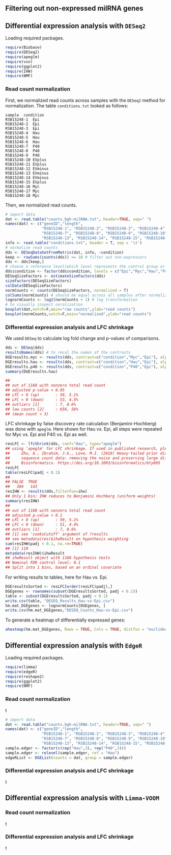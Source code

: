 ## Filtering out non-expressed milRNA genes

## Differential expression analysis with `DESeq2`
Loading required packages. 
```R
require(Biobase)
require(DESeq2)
require(apeglm)
require(vsn)
require(ggplot2)
require(IHW)
require(NMF)
```
### Read count normalization
First, we normalized read counts across samples with the `DESeq2` method for normalization. The table `conditions.txt` looked as follows:
```
sample  condition
RSB15248-1	Epi
RSB15248-2	Epi
RSB15248-3	Epi
RSB15248-4	Hau
RSB15248-5	Hau
RSB15248-6	Hau
RSB15248-7	P40
RSB15248-8	P40
RSB15248-9	P40
RSB15248-10	EVplus
RSB15248-11	EVplus
RSB15248-12	EVminus
RSB15248-13	EVminus
RSB15248-14	EVminus
RSB15248-15	EVplus
RSB15248-16	Myc
RSB15248-17	Myc
RSB15248-18	Myc
```
Then, we normalized read counts.
```R
# import data
dat <- read.table("counts.bgh-milRNA.txt", header=TRUE, sep=" ")
names(dat) <- c("geneID","length",
                "RSB15248-1", "RSB15248-2", "RSB15248-3", "RSB15248-4", "RSB15248-5", "RSB15248-6",
                "RSB15248-7", "RSB15248-8", "RSB15248-9", "RSB15248-10", "RSB15248-11", "RSB15248-12",
                "RSB15248-13", "RSB15248-14", "RSB15248-15", "RSB15248-16", "RSB15248-17", "RSB15248-18")
info <- read.table("conditions.txt", header = T, sep = '\t')
# normalize read counts
dds <- DESeqDataSetFromMatrix(dat, info, ~condition) 
keep <- rowSums(counts(dds)) >= 10 # filter out non-expressors
dds <- dds[keep,]
# choose a reference level(which level represents the control group or to compare with)
dds$condition <- factor(dds$condition, levels = c("Epi","Myc","Hau","P40","EVplus","EVminus"))
DESeqSizeFactors <- estimateSizeFactors(dds)
sizeFactors(DESeqSizeFactors)
colData(DESeqSizeFactors)
normCounts <- counts(DESeqSizeFactors, normalized = T)
colSums(normCounts) # should be equal across all samples after normalizing
lognormCounts <- log2(normCounts + 1) # log transformation
# to visually inspect noralization
boxplot(dat,notch=F,main="raw counts",ylab="read counts")
boxplot(normCounts,notch=F,main="normalized",ylab="read counts")
```

### Differential expression analysis and LFC shrinkage
We used `DESeq` to calculate log fold change and p-values of comparisons. 
```R
dds <- DESeq(dds)
resultsNames(dds) # to recal the names of the contrasts
DGEresults.myc <- results(dds, contrast=c("condition","Myc","Epi"), alpha=0.05)
DGEresults.hau <- results(dds, contrast=c("condition","Hau","Epi"), alpha=0.05)
DGEresults.p40 <- results(dds, contrast=c("condition","P40","Epi"), alpha=0.05)
summary(DGEresults.hau)

## 
## out of 1168 with nonzero total read count
## adjusted p-value < 0.05
## LFC > 0 (up)       : 59, 5.1%
## LFC < 0 (down)     : 53, 4.5%
## outliers [1]       : 7, 0.6%
## low counts [2]     : 656, 56%
## (mean count < 3)
```
LFC shrinkage by false discovery rate calculation (Benjamini-Hochberg) was done with `apeglm`. Here shown for Hau vs. Epi, all steps were repeated for Myc vs. Epi and P40 vs. Epi as well. 
```R
resLFC <- lfcShrink(dds, coef="Hau", type="apeglm")
## using 'apeglm' for LFC shrinkage. If used in published research, please cite:
##     Zhu, A., Ibrahim, J.G., Love, M.I. (2018) Heavy-tailed prior distributions for
##     sequence count data: removing the noise and preserving large differences.
##     Bioinformatics. https://doi.org/10.1093/bioinformatics/bty895
resLFC
table(resLFC$padj < 0.1)
## 
## FALSE  TRUE 
##   384   143
resIHW <- results(dds,filterFun=ihw)
## Only 1 bin; IHW reduces to Benjamini Hochberg (uniform weights)
summary(resIHW)
## 
## out of 1168 with nonzero total read count
## adjusted p-value < 0.1
## LFC > 0 (up)       : 59, 5.1%
## LFC < 0 (down)     : 51, 4.4%
## outliers [1]       : 7, 0.6%
## [1] see 'cooksCutoff' argument of ?results
## see metadata(res)$ihwResult on hypothesis weighting
sum(resIHW$padj < 0.1, na.rm=TRUE)
## [1] 110
metadata(resIHW)$ihwResult
## ihwResult object with 1168 hypothesis tests 
## Nominal FDR control level: 0.1 
## Split into 1 bins, based on an ordinal covariate
```
For writing results to tables, here for Hau vs. Epi. 
```R
DGEresultsSorted <- resLFC[order(resLFC$padj),]
DGEgenes <- rownames(subset(DGEresultsSorted, padj < 0.1))
table <- subset(DGEresultsSorted, padj < 0.1)
write.csv(table, "DESEQ_Results_Hau-vs-Epi.csv")
hm.mat_DGEgenes <- lognormCounts[DGEgenes, ]
write.csv(hm.mat_DGEgenes,"DESEQ_Counts_Hau-vs-Epi.csv")
```
To generate a heatmap of differentially expressed genes:
```R
aheatmap(hm.mat_DGEgenes, Rowv = TRUE, Colv = TRUE, distfun = "euclidean", hclustfun = "median")
```

## Differential expression analysis with `EdgeR`
Loading required packages. 
```R
require(limma)
require(edgeR)
require(reshape2)
require(ggplot2)
require(NMF)
```

### Read count normalization
t
```R
# import data
dat <- read.table("counts.bgh-milRNA.txt", header=TRUE, sep=" ")
names(dat) <- c("geneID","length",
                "RSB15248-1", "RSB15248-2", "RSB15248-3", "RSB15248-4", "RSB15248-5", "RSB15248-6",
                "RSB15248-7", "RSB15248-8", "RSB15248-9", "RSB15248-10", "RSB15248-11", "RSB15248-12",
                "RSB15248-13", "RSB15248-14", "RSB15248-15", "RSB15248-16", "RSB15248-17", "RSB15248-18")
sample.edger <- factor(c(rep("Hau",3), rep("P40",3)))
sample.edger <- relevel(sample.edger, ref = "Hau")
edgeRList <- DGEList(counts = dat, group = sample.edger)
```

### Differential expression analysis and LFC shrinkage
t

## Differential expression analysis with `Limma-VOOM`

### Read count normalization
t

### Differential expression analysis and LFC shrinkage
t

